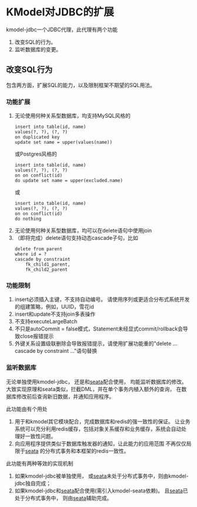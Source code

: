 # KModel对JDBC的扩展

kmodel-jdbc一个JDBC代理，此代理有两个功能
1. 改变SQL的行为。
2. 监听数据库的变更。

## 改变SQL行为
包含两方面，扩展SQL的能力，以及限制框架不期望的SQL用法。

### 功能扩展
1. 无论使用何种关系型数据库，均支持MySQL风格的
    ```
    insert into table(id, name) 
    values(?, ?), (?, ?)
    on duplicated key 
    update set name = upper(values(name))
    ```
    或Postgres风格的
    ```
    insert into table(id, name) 
    values(?, ?), (?, ?)
    on on conflict(id) 
    do update set name = upper(excluded.name)
    ```
    或
    ```
    insert into table(id, name) 
    values(?, ?), (?, ?)
    on on conflict(id) 
    do nothing
    ```
2. 无论使用何种关系型数据库，均可以在delete语句中使用join
3. （即将完成）delete语句支持动态cascade子句，比如
    ```
    delete from parent 
    where id = ?
    cascade by constraint 
        fk_child1_parent,
        fk_child2_parent
    ```
    
### 功能限制
1. insert必须插入主键，不支持自动编号。
请使用序列或更适合分布式系统开发的组建策略，例如，UUID，雪花id
2. insert和update不支持join多表操作
3. 不支持executeLargeBatch
4. 不只是autoCommit = false模式，Statement未经显式commit/rollback会导致close报错提示
5. 外键关系设置级联删除会导致报错提示，请使用扩展功能重的"delete ... cascade by constraint ..."语句替换

### 监听数据库
无论单独使用kmodel-jdbc，
还是和[seata](https://github.com/seata/seata)配合使用，
均能监听数据库的修改。
大致实现原理和seata类似，拦截DML，并在单个事务内植入额外的查询，
在数据库修改前后查询新旧数据，并通知应用程序。

此功能由有个用处
1. 用于和kmodel其它模块配合，完成数据库和redis的强一致性的保证。
让业务系统可以充分利用redis缓存，包括对象关系缓存和业务缓存，系统会自动处理好一致性问题。
2. 向应用程序提供类似于数据库触发器的通知，让此能力的应用范围
不再仅仅局限于[seata](https://github.com/seata/seata)
的分布式事务和本框架的redis一致性。

此功能有两种等效的实现机制
1. 如果kmodel-jdbc被单独使用，
或[seata](https://github.com/seata/seata)未处于分布式事务中，则由kmodel-jdbc独自完成；
2. 如果kmodel-jdbc和[seata](https://github.com/seata/seata)配合使用(需引入kmodel-seata依赖)。
且[seata](https://github.com/seata/seata)已处于分布式事务中，
则由[seata](https://github.com/seata/seata)辅助完成。